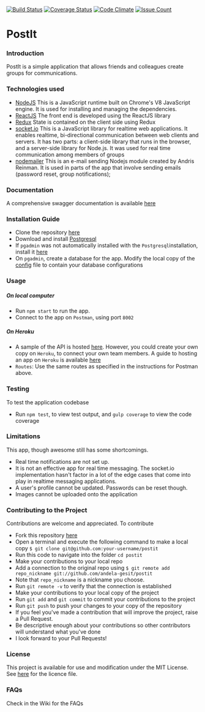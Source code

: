 [![Build Status](https://travis-ci.org/andela-gesit/PostIt.svg?branch=develop)](https://travis-ci.org/andela-gesit/PostIt)
[![Coverage Status](https://coveralls.io/repos/github/andela-gesit/PostIt/badge.svg?branch=develop)](https://coveralls.io/github/andela-gesit/PostIt?branch=develop)
[![Code Climate](https://codeclimate.com/github/andela-gesit/PostIt/badges/gpa.svg)](https://codeclimate.com/github/andela-gesit/PostIt)
[![Issue Count](https://codeclimate.com/github/andela-gesit/PostIt/badges/issue_count.svg)](https://codeclimate.com/github/andela-gesit/PostIt)

# PostIt

### Introduction 
PostIt is a simple application that allows friends and colleagues create groups for communications. 

### Technologies used
* [NodeJS](https://nodejs.org/) This is a JavaScript runtime built on Chrome's V8 JavaScript engine. It is used for installing and managing the dependencies.
* [ReactJS](https://reactjs.org) The front end is developed using the ReactJS library
* [Redux](https://redux.org) State is contained on the client side using Redux
* [socket.io](https://socket.io) This is a JavaScript library for realtime web applications. It enables realtime, bi-directional communication between web clients and servers. It has two parts: a client-side library that runs in the browser, and a server-side library for Node.js. It was used for real time communication among members of groups
* [nodemailer](https://nodemailer.com) This is an e-mail sending Nodejs module created by Andris Reinman. It is used in parts of the app that involve sending emails (password reset, group notifications);

### Documentation
A comprehensive swagger documentation is available [here](https://app.swaggerhub.com/apis/victor4l/post-it_application/1.0.0)

### Installation Guide
* Clone the repository [here](www.github.com/andela-gesit/postit)
* Download and install [Postgresql](https://www.postgresql.org/download/)
* If `pgadmin` was not automatically installed with the `Postgresql`installation, install it [here](https://www.pgadmin.org/)
* On `pgadmin`, create a database for the app. Modify the local copy of the [config](https://github.com/andela-gesit/PostIt/blob/develop/server/config/config.json) file to contain your database configurations

### Usage
##### On local computer 
* Run `npm start` to run the app.
* Connect to the app on `Postman`, using port `8002`
##### On Heroku
* A sample of the API is hosted [here](https://postit-api-victor.herokuapp.com/api). However, you could create your own copy on `Heroku`, to connect your own team members. A guide to hosting an app on 
`Heroku` is available [here](https://devcenter.heroku.com/articles/getting-started-with-nodejs#introduction)
* `Routes`: Use the same routes as specified in the instructions for Postman above.

### Testing
To test the application codebase
* Run `npm test`, to view test output, and `gulp coverage` to view the code coverage

### Limitations
This app, though awesome still has some shortcomings.
* Real time notifications are not set up.
* It is not an effective app for real time messaging. The socket.io implementation hasn't factor in a lot of the edge cases that come into play in realtime messaging applications.
* A user's profile cannot be updated. Passwords can be reset though.
* Images cannot be uploaded onto the application

### Contributing to the Project
Contributions are welcome and appreciated. To contribute
* Fork this repository [here](https://github.com/andela-gesit/postit)
* Open a terminal and execute the following command to make a local copy
`$ git clone git@github.com:your-username/postit`
* Run this code to navigate into the folder `cd postit`
* Make your contributions to your local repo
* Add a connection to the original repo using
`$ git remote add repo_nickname git://github.com/andela-gesit/postit`
* Note that `repo_nickname` is a nickname you choose.
* Run `git remote -v` to verify that the connection is established
* Make your contributions to your local copy of the project
* Run `git add` and `git commit` to commit your contributions to the project
* Run `git push` to push your changes to your copy of the repository
* If you feel you've made a contribution that will improve the project, raise a Pull Request.
* Be descriptive enough about your contributions so other contributors will understand what you've done
* I look forward to your Pull Requests!
### License
This project is available for use and modification under the MIT License. See [here](https://github.com/andela-gesit/PostIt/blob/add-license-1/LICENSE) for the licence file.
### FAQs
Check in the Wiki for the FAQs


